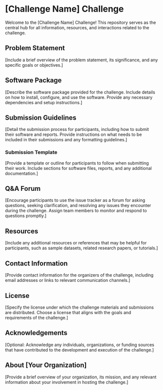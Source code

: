 # [Challenge Name] Challenge

Welcome to the [Challenge Name] Challenge! This repository serves as the central hub for all information, resources, and interactions related to the challenge.

## Problem Statement

[Include a brief overview of the problem statement, its significance, and any specific goals or objectives.]

## Software Package

[Describe the software package provided for the challenge. Include details on how to install, configure, and use the software. Provide any necessary dependencies and setup instructions.]

## Submission Guidelines

[Detail the submission process for participants, including how to submit their software and reports. Provide instructions on what needs to be included in their submissions and any formatting guidelines.]

### Submission Template

[Provide a template or outline for participants to follow when submitting their work. Include sections for software files, reports, and any additional documentation.]

## Q&A Forum

[Encourage participants to use the issue tracker as a forum for asking questions, seeking clarification, and resolving any issues they encounter during the challenge. Assign team members to monitor and respond to questions promptly.]

## Resources

[Include any additional resources or references that may be helpful for participants, such as sample datasets, related research papers, or tutorials.]

## Contact Information

[Provide contact information for the organizers of the challenge, including email addresses or links to relevant communication channels.]

## License

[Specify the license under which the challenge materials and submissions are distributed. Choose a license that aligns with the goals and requirements of the challenge.]

## Acknowledgements

[Optional: Acknowledge any individuals, organizations, or funding sources that have contributed to the development and execution of the challenge.]

## About [Your Organization]

[Provide a brief overview of your organization, its mission, and any relevant information about your involvement in hosting the challenge.]
